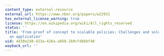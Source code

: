 ```yaml
---
content_type: external-resource
external_url: https://www.nber.org/papers/w22931
has_external_license_warning: true
license: https://en.wikipedia.org/wiki/All_rights_reserved
status: ''
title: 'From proof of concept to scalable policies: Challenges and solutions, with
  an application'
uid: 4d38e2d8-423a-426a-a058-2b9cfd86bf40
wayback_url: ''
---
```

